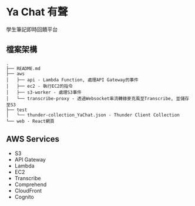 # Ya Chat 有聲

學生筆記即時回饋平台

## 檔案架構

```
.
├── README.md
├── aws
│   ├── api - Lambda Function, 處理API Gateway的事件
│   ├── ec2 - 執行EC2的指令
│   ├── s3-worker - 處理S3事件
│   └── transcribe-proxy - 透過Websocket串流轉錄麥克風至Transcribe, 並儲存至S3
├── test
│   └── thunder-collection_YaChat.json - Thunder Client Collection
└── web - React網頁
```

## AWS Services

- S3
- API Gateway
- Lambda
- EC2
- Transcribe
- Comprehend
- CloudFront
- Cognito
